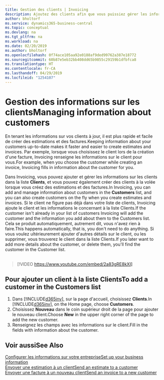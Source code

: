```yaml
---
title: Gestion des clients | Invoicing
description: Ajoutez des clients afin que vous puissiez gérer les informations les concernant et envoyer des estimations et des factures plus rapidement.
author: bholtorf
ms.service: dynamics365-business-central
ms.topic: conceptual
ms.devlang: na
ms.tgt_pltfrm: na
ms.workload: na
ms.date: 02/20/2019
ms.author: bholtorf
ms.openlocfilehash: 0f74ace105aa92e0188af9ded99762a387e18772
ms.sourcegitcommit: 60b87e5eb32bb408dd65b9855c29159b1dfbfca8
ms.translationtype: HT
ms.contentlocale: fr-CA
ms.lasthandoff: 04/29/2019
ms.locfileid: "1254107"
---
```

# <a name="managing-information-about-customers"></a><span data-ttu-id="cd646-103">Gestion des informations sur les clients</span><span class="sxs-lookup"><span data-stu-id="cd646-103">Managing information about customers</span></span>
<span data-ttu-id="cd646-104">En tenant les informations sur vos clients à jour, il est plus rapide et facile de créer des estimations et des factures.</span><span class="sxs-lookup"><span data-stu-id="cd646-104">Keeping information about your customers up-to-date makes it faster and easier to create estimates and invoices.</span></span> <span data-ttu-id="cd646-105">Par exemple, lorsque vous choisissez le client lors de la création d'une facture, Invoicing renseigne les informations sur le client pour vous.</span><span class="sxs-lookup"><span data-stu-id="cd646-105">For example, when you choose the customer while creating an invoice, Invoicing fills in information about the customer for you.</span></span>  

<span data-ttu-id="cd646-106">Dans Invoicing, vous pouvez ajouter et gérer les informations sur les clients dans la liste **Clients**, et vous pouvez également créer des clients à la volée lorsque vous créez des estimations et des factures.</span><span class="sxs-lookup"><span data-stu-id="cd646-106">In Invoicing, you can add and manage information about customers in the **Customers** list, and you can also create customers on the fly when you create estimates and invoices.</span></span> <span data-ttu-id="cd646-107">Si le client ne figure pas déjà dans votre liste de clients, Invoicing ajoute le client et les informations le concernant à la liste Clients.</span><span class="sxs-lookup"><span data-stu-id="cd646-107">If the customer isn't already in your list of customers Invoicing will add the customer and the information you add about them to the Customers list.</span></span> <span data-ttu-id="cd646-108">Cela se produit automatiquement, autrement dit, vous n'avez rien à faire.</span><span class="sxs-lookup"><span data-stu-id="cd646-108">This happens automatically, that is, you don't need to do anything.</span></span> <span data-ttu-id="cd646-109">Si vous voulez ultérieurement ajouter d'autres détails sur le client, ou les supprimer, vous trouverez le client dans la liste Clients.</span><span class="sxs-lookup"><span data-stu-id="cd646-109">If you later want to add more details about the customer, or delete them, you'll find the customer in the Customer list.</span></span>    <br></br>


> [!VIDEO https://www.youtube.com/embed/2a83gRE8kXI]

## <a name="to-add-a-customer-in-the-customers-list"></a><span data-ttu-id="cd646-110">Pour ajouter un client à la liste Clients</span><span class="sxs-lookup"><span data-stu-id="cd646-110">To add a customer in the Customers list</span></span>
1. <span data-ttu-id="cd646-111">Dans [!INCLUDE[d365inv](includes/d365inv.md)], sur la page d'accueil, choisissez **Clients**.</span><span class="sxs-lookup"><span data-stu-id="cd646-111">In [!INCLUDE[d365inv](includes/d365inv.md)], on the Home page, choose **Customers**.</span></span>  
2. <span data-ttu-id="cd646-112">Choisissez **Nouveau** dans le coin supérieur droit de la page pour ajouter le nouveau client.</span><span class="sxs-lookup"><span data-stu-id="cd646-112">Choose **New** in the upper right corner of the page to add the new customer.</span></span>  
3. <span data-ttu-id="cd646-113">Renseignez les champs avec les informations sur le client.</span><span class="sxs-lookup"><span data-stu-id="cd646-113">Fill in the fields with information about the customer.</span></span>  

## <a name="see-also"></a><span data-ttu-id="cd646-114">Voir aussi</span><span class="sxs-lookup"><span data-stu-id="cd646-114">See Also</span></span>
[<span data-ttu-id="cd646-115">Configurer les informations sur votre entreprise</span><span class="sxs-lookup"><span data-stu-id="cd646-115">Set up your business information</span></span>](set-up-business-profile.md)  
[<span data-ttu-id="cd646-116">Envoyer une estimation à un client</span><span class="sxs-lookup"><span data-stu-id="cd646-116">Send an estimate to a customer</span></span>](send-estimate.md)  
[<span data-ttu-id="cd646-117">Envoyer une facture à un nouveau client</span><span class="sxs-lookup"><span data-stu-id="cd646-117">Send an invoice to a new customer</span></span>](send-invoice.md)
